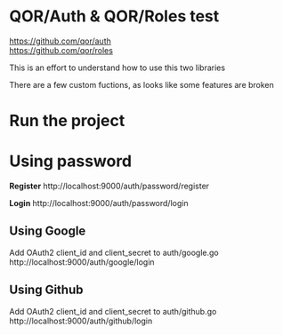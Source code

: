 # QOR/Auth & QOR/Roles test

https://github.com/qor/auth  
https://github.com/qor/roles  


This is an effort to understand how to use this two libraries

There are a few custom fuctions, as looks like some features are broken

# Run the project

# Using password
**Register**
http://localhost:9000/auth/password/register

**Login**
http://localhost:9000/auth/password/login

## Using Google
Add OAuth2 client_id and client_secret to auth/google.go
http://localhost:9000/auth/google/login

## Using Github
Add OAuth2 client_id and client_secret to auth/github.go
http://localhost:9000/auth/github/login
